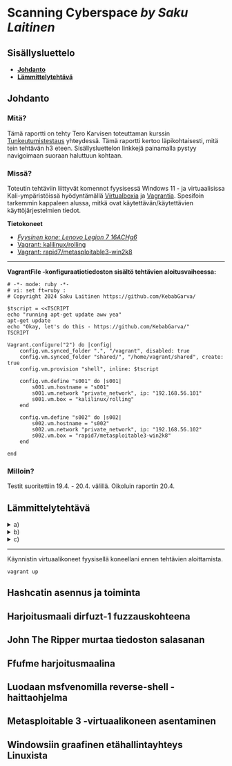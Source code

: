 # Scanning Cyberspace _by Saku Laitinen_

## Sisällysluettelo

- **[Johdanto](https://github.com/KebabGarva/Tunkeutumistestaus2024-bgu248/blob/main/h3.md#Johdanto)**
- **[Lämmittelytehtävä](https://github.com/KebabGarva/Tunkeutumistestaus2024-bgu248/blob/main/h3.md#Lämmittelytehtävä)**

  
## Johdanto

### Mitä?

Tämä raportti on tehty Tero Karvisen toteuttaman kurssin [Tunkeutumistestaus](https://terokarvinen.com/2024/eettinen-hakkerointi-2024/) yhteydessä.
Tämä raportti kertoo läpikohtaisesti, mitä tein tehtävän h3 eteen.
Sisällysluettelon linkkejä painamalla pystyy navigoimaan suoraan haluttuun kohtaan.

### Missä?

Toteutin tehtäviin liittyvät komennot fyysisessä Windows 11 - ja virtuaalisissa Kali-ympäristöissä hyödyntämällä [Virtualboxia](https://www.virtualbox.org/) ja [Vagrantia](https://developer.hashicorp.com/vagrant).
Spesifoin tarkemmin kappaleen alussa, mitkä ovat käytettävän/käytettävien käyttöjärjestelmien tiedot. 

**Tietokoneet**

- [*Fyysinen kone: Lenovo Legion 7 16ACHg6*](https://nanoreview.net/en/laptop/lenovo-legion-7-2021-amd?m=c.1_g.3_r.3_s.3)
- [Vagrant: kalilinux/rolling](https://app.vagrantup.com/kalilinux/boxes/rolling)
- [Vagrant: rapid7/metasploitable3-win2k8](https://app.vagrantup.com/rapid7/boxes/metasploitable3-win2k8)

------------------------------------------------------------------------------------------------------------

**VagrantFile -konfiguraatiotiedoston sisältö tehtävien aloitusvaiheessa:**

```
# -*- mode: ruby -*-
# vi: set ft=ruby :
# Copyright 2024 Saku Laitinen https://github.com/KebabGarva/

$tscript = <<TSCRIPT
echo "running apt-get update aww yea"
apt-get update
echo "Okay, let's do this - https://github.com/KebabGarva/"
TSCRIPT

Vagrant.configure("2") do |config|
	config.vm.synced_folder ".", "/vagrant", disabled: true
	config.vm.synced_folder "shared/", "/home/vagrant/shared", create: true
	config.vm.provision "shell", inline: $tscript

	config.vm.define "s001" do |s001|
		s001.vm.hostname = "s001"
		s001.vm.network "private_network", ip: "192.168.56.101"
		s001.vm.box = "kalilinux/rolling"
	end

	config.vm.define "s002" do |s002|
		s002.vm.hostname = "s002"
		s002.vm.network "private_network", ip: "192.168.56.102"
		s002.vm.box = "rapid7/metasploitable3-win2k8"
	end
	
end
```


### Milloin?

Testit suoritettiin 19.4. - 20.4. välillä. Oikoluin raportin 20.4.

## Lämmittelytehtävä

<details>

<summary>a)</summary>

### ffuf ja sen toiminta

- Tero Karvisen artikkeli fuffista, verkon fuzzausohjelmasta
- ffufin avulla voidaan löytää piilotettuja hakemistoja
	- Karvinen ohjeistaa lukijaa katkaisemaan verkkoyhteyden internetiin testauksen ajaksi, jotta fuzzauspaketteja ei vuoda nettiin.
- Artikkeli sisältää ohjeet fuzzauksen harjoitteluun
	- Harjoitusmaalin asennus
	- ffufin asennus
	- Yleisten verkkopolkujen asennus
	- ffufin pikaohje

https://terokarvinen.com/2023/fuzz-urls-find-hidden-directories/

</details>

<details>

<summary>b)</summary>

### Hashcat 

- Tero Karvisen artikkeli Hashcatista, jolla voi murtaa salasanan enkryptoinnin
- Sisältää ohjeet Hashcatin käyttöön
  - Hashcatin asennus
  - Sanankirjan lisääminen Hashcatiin
  - Hashin tunnistaminen ja määrittäminen
  - Hashin murtaminen

https://terokarvinen.com/2022/cracking-passwords-with-hashcat/

</details>

<details>

<summary>c)</summary>


### John -sanakirjahyökkäys

- Tero Karvisen artikkeli Johnista, joka käyttää suurta sanakirjaa salasanan murtamiseen
- Artikkeli on pikaohje Johnin käyttöön
  - Tarvittavien työkalujen kuten micron ja gitin asennus Johnin käyttöön
  - Johnin lataaminen Githubin kautta, ja Johnin oikeaoppinen asennus
  - ZIP -tiedoston salasanasuojauksen murtaminen

https://terokarvinen.com/2023/crack-file-password-with-john/

</details>

------------------------------------------------------------------------------------------------------------

Käynnistin virtuaalikoneet fyysisellä koneellani ennen tehtävien aloittamista.

```
vagrant up
```

## Hashcatin asennus ja toiminta


## Harjoitusmaali dirfuzt-1 fuzzauskohteena



## John The Ripper murtaa tiedoston salasanan



## Ffufme harjoitusmaalina



## Luodaan msfvenomilla reverse-shell -haittaohjelma



## Metasploitable 3 -virtuaalikoneen asentaminen



## Windowsiin graafinen etähallintayhteys Linuxista



